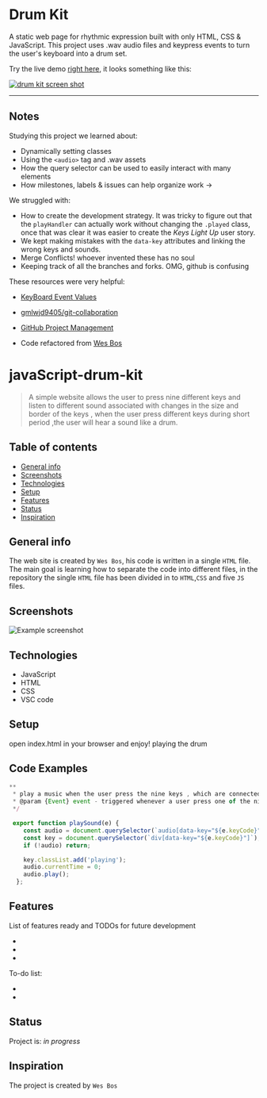 
# Drum Kit

A static web page for rhythmic expression built with only HTML, CSS & JavaScript.  This project uses .wav audio files and keypress events to turn the user's keyboard into a drum set.

Try the live demo [right here](https://hackyourfuture.be/drum-kit), it looks something like this:

[![drum kit screen shot](./images/screen-shot.png)](https://hackyourfuture.be/drum-kit)

---

## Notes

Studying this project we learned about:

* Dynamically setting classes
* Using the `<audio>` tag and .wav assets
* How the query selector can be used to easily interact with many elements
* How milestones, labels & issues can help organize work ->
  

We struggled with:

* How to create the development strategy.  It was tricky to figure out that the `playHandler` can actually work without changing the `.played` class, once that was clear it was easier to create the _Keys Light Up_ user story.
* We kept making mistakes with the `data-key` attributes and linking the wrong keys and sounds.
* Merge Conflicts!  whoever invented these has no soul
* Keeping track of all the branches and forks.  OMG, github is confusing

These resources were very helpful:

* [KeyBoard Event Values](https://css-tricks.com/snippets/javascript/javascript-keycodes/)
* [gmlwjd9405/git-collaboration](https://github.com/gmlwjd9405/git-collaboration)
* [GitHub Project Management](https://github.com/features/project-management)



 * Code refactored from [Wes Bos](https://github.com/wesbos/JavaScript30/tree/master/01%20-%20JavaScript%20Drum%20Kit)

# javaScript-drum-kit 

> A simple website allows the user to press nine different keys and listen to different sound associated with changes in the size and border of the keys , when the user press different keys during short period  ,the user will hear a sound like a drum. 

## Table of contents
* [General info](#general-info)
* [Screenshots](#screenshots)
* [Technologies](#technologies)
* [Setup](#setup)
* [Features](#features)
* [Status](#status)
* [Inspiration](#inspiration)


## General info

The web site is created by `Wes Bos`, his code is written in a single `HTML` file. The main goal is learning how to separate the code into different files, in the repository the single `HTML` file has been divided in to `HTML`,`CSS` and five `JS` files.

## Screenshots
![Example screenshot](img/screenShot.png)

## Technologies
* JavaScript
* HTML
* CSS
* VSC code


## Setup
open index.html in your browser and enjoy! playing the drum 

## Code Examples

```js
**
 * play a music when the user press the nine keys , which are connected to audio files 
 * @param {Event} event - triggered whenever a user press one of the nine keys 
 */

 export function playSound(e) {
    const audio = document.querySelector(`audio[data-key="${e.keyCode}"]`);
    const key = document.querySelector(`div[data-key="${e.keyCode}"]`);
    if (!audio) return;

    key.classList.add('playing');
    audio.currentTime = 0;
    audio.play();
  };
```


## Features
List of features ready and TODOs for future development

* 
* 
* 

To-do list:

* 
* 

## Status
Project is: _in progress_

## Inspiration
The project is created by `Wes Bos`

